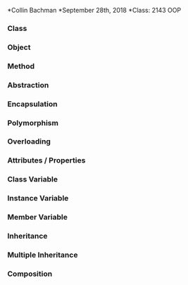 *Collin Bachman
*September 28th, 2018
*Class: 2143 OOP



### Class
### Object
### Method
### Abstraction
### Encapsulation
### Polymorphism
### Overloading
### Attributes / Properties
### Class Variable
### Instance Variable
### Member Variable
### Inheritance
### Multiple Inheritance
### Composition
